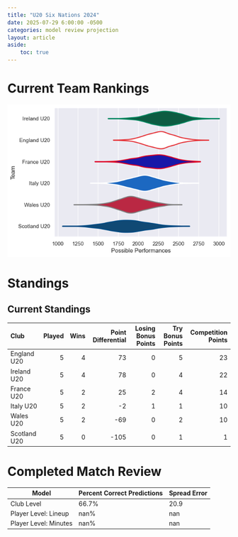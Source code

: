 ```yaml
---  
title: "U20 Six Nations 2024"  
date: 2025-07-29 6:00:00 -0500  
categories: model review projection  
layout: article  
aside:  
    toc: true  
---
```

# Current Team Rankings


![Club Rankings](plots/rankings_U20_Six_Nations_2024.png)
# Standings

## Current Standings


| Club         |   Played |   Wins |   Point Differential |   Losing Bonus Points |   Try Bonus Points |   Competition Points |
|:-------------|---------:|-------:|---------------------:|----------------------:|-------------------:|---------------------:|
| England U20  |        5 |      4 |                   73 |                     0 |                  5 |                   23 |
| Ireland U20  |        5 |      4 |                   78 |                     0 |                  4 |                   22 |
| France U20   |        5 |      2 |                   25 |                     2 |                  4 |                   14 |
| Italy U20    |        5 |      2 |                   -2 |                     1 |                  1 |                   10 |
| Wales U20    |        5 |      2 |                  -69 |                     0 |                  2 |                   10 |
| Scotland U20 |        5 |      0 |                 -105 |                     0 |                  1 |                    1 |



# Completed Match Review


| Model | Percent Correct Predictions | Spread Error |
| ------ | ------ | ------ |
| Club Level | 66.7% | 20.9 |
| Player Level: Lineup | nan% | nan |
| Player Level: Minutes | nan% | nan |

